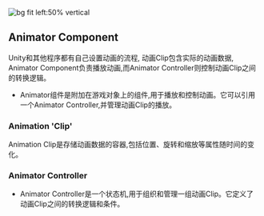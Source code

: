
![bg fit left:50% vertical](https://i.imgur.com/mtAMuKc.webp)



## Animator Component
Unity和其他程序都有自己设置动画的流程, 
动画Clip包含实际的动画数据, Animator Component负责播放动画,而Animator Controller则控制动画Clip之间的转换逻辑。

- Animator组件是附加在游戏对象上的组件,用于播放和控制动画。它可以引用一个Animator Controller,并管理动画Clip的播放。

### Animation 'Clip'

Animation Clip是存储动画数据的容器,包括位置、旋转和缩放等属性随时间的变化。
### Animator Controller
- Animator Controller是一个状态机,用于组织和管理一组动画Clip。它定义了动画Clip之间的转换逻辑和条件。


